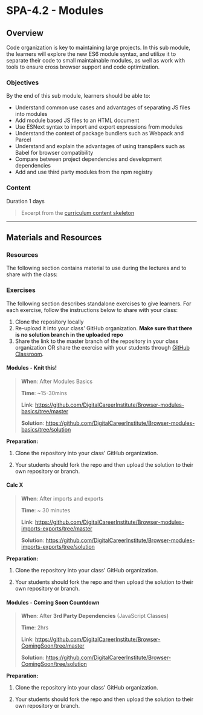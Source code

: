 # SPA-4.2 - Modules

## Overview

Code organization is key to maintaining large projects. In this sub module, the learners will explore the new ES6 module syntax, and utilize it to separate their code to small maintainable modules, as well as work with tools to ensure cross browser support and code optimization.

### Objectives

By the end of this sub module, learners should be able to:

- Understand common use cases and advantages of separating JS files into modules
- Add module based JS files to an HTML document
- Use ESNext syntax to import and export expressions from modules
- Understand the context of package bundlers such as Webpack and Parcel
- Understand and explain the advantages of using transpilers such as Babel for browser compatibility
- Compare between project dependencies and development dependencies
- Add and use third party modules from the npm registry

### Content

Duration 1 days

> Excerpt from the [curriculum content skeleton](#)

---


## Materials and Resources
### Resources

The following section contains material to use during the lectures and to share with the class:


### Exercises

The following section describes standalone exercises to give learners. For each exercise, follow the instructions below to share with your class:

1. Clone the repository locally
1. Re-upload it into your class' GitHub organization. **Make sure that there is no solution branch in the uploaded repo**
1. Share the link to the master branch of the repository in your class organization OR share the exercise with your students through [GitHub Classroom](https://classroom.github.com).

#### Modules - Knit this!

> **When**: After Modules Basics
>
> **Time**: ~15-30mins
>
> **Link**: https://github.com/DigitalCareerInstitute/Browser-modules-basics/tree/master
>
> **Solution**: https://github.com/DigitalCareerInstitute/Browser-modules-basics/tree/solution

**Preparation:**

1. Clone the repository into your class' GitHub organization.

2. Your students should fork the repo and then upload the solution to their own repository or branch.

#### Calc X

> **When**: After imports and exports
>
> **Time**: ~ 30 minutes
>
> **Link**: https://github.com/DigitalCareerInstitute/Browser-modules-imports-exports/tree/master
>
> **Solution**: https://github.com/DigitalCareerInstitute/Browser-modules-imports-exports/tree/solution

**Preparation:**

1. Clone the repository into your class' GitHub organization.

2. Your students should fork the repo and then upload the solution to their own repository or branch.

#### Modules - Coming Soon Countdown

> **When**: After **3rd Party Dependencies** (JavaScript Classes)
>
> **Time**: 2hrs
>
> **Link**: https://github.com/DigitalCareerInstitute/Browser-ComingSoon/tree/master
>
> **Solution**: https://github.com/DigitalCareerInstitute/Browser-ComingSoon/tree/solution

**Preparation:**

1. Clone the repository into your class' GitHub organization.

2. Your students should fork the repo and then upload the solution to their own repository or branch.
